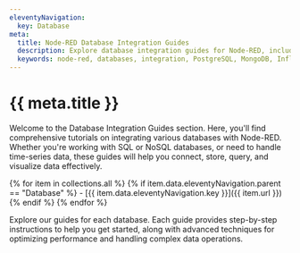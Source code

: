 ```yaml
---
eleventyNavigation:
  key: Database
meta:
  title: Node-RED Database Integration Guides
  description: Explore database integration guides for Node-RED, including PostgreSQL, MongoDB, InfluxDB, DynamoDB, and TimescaleDB
  keywords: node-red, databases, integration, PostgreSQL, MongoDB, InfluxDB, DynamoDB, TimescaleDB
---
```


# {{ meta.title }}

Welcome to the Database Integration Guides section. Here, you'll find comprehensive tutorials on integrating various databases with Node-RED. Whether you're working with SQL or NoSQL databases, or need to handle time-series data, these guides will help you connect, store, query, and visualize data effectively.

{% for item in collections.all %}
  {% if item.data.eleventyNavigation.parent == "Database" %}
    - [{{ item.data.eleventyNavigation.key }}]({{ item.url }})
  {% endif %}
{% endfor %}

Explore our guides for each database. Each guide provides step-by-step instructions to help you get started, along with advanced techniques for optimizing performance and handling complex data operations.
